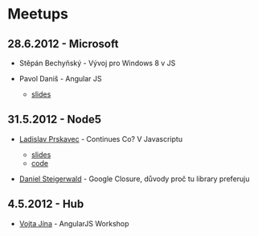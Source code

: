 # Meetups


## 28.6.2012 - Microsoft

- Stěpán Bechyňský - Vývoj pro Windows 8 v JS

- Pavol Daniš - Angular JS
    - [slides](https://github.com/pdanis/angular-talk)

## 31.5.2012 - Node5

- [Ladislav Prskavec](http://blog.prskavec.net) - Continues Co? V Javascriptu
    - [slides](http://www.slideshare.net/ladislavprskavec/javascript-continues-integration-in-jenkins-with-angularjs-13151668)
    - [code](https://github.com/abtris/angular-todo-mongohq)

- [Daniel Steigerwald](http://daniel.steigerwald.cz/) - Google Closure, důvody proč tu library preferuju

## 4.5.2012 - Hub

- [Vojta Jína](https://github.com/vojtajina) - AngularJS Workshop
